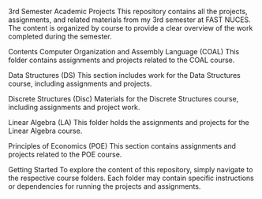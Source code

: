 3rd Semester Academic Projects
This repository contains all the projects, assignments, and related materials from my 3rd semester at FAST NUCES. The content is organized by course to provide a clear overview of the work completed during the semester.

Contents
Computer Organization and Assembly Language (COAL)
This folder contains assignments and projects related to the COAL course.

Data Structures (DS)
This section includes work for the Data Structures course, including assignments and projects.

Discrete Structures (Disc)
Materials for the Discrete Structures course, including assignments and project work.

Linear Algebra (LA)
This folder holds the assignments and projects for the Linear Algebra course.

Principles of Economics (POE)
This section contains assignments and projects related to the POE course.

Getting Started
To explore the content of this repository, simply navigate to the respective course folders. Each folder may contain specific instructions or dependencies for running the projects and assignments.
